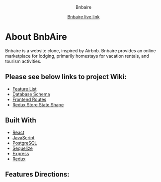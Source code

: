 
<!-- TABLE OF CONTENTS -->
<!-- <details>
  <summary>Table of Contents</summary>
  <ol>
    <li>
      <a href="#about-the-project">About The Project</a>
      <ul>
        <li><a href="#built-with">Built With</a></li>
      </ul>
    </li>
    <li>
      <a href="#getting-started">Getting Started</a>
      <ul>
        <li><a href="#prerequisites">Prerequisites</a></li>
        <li><a href="#installation">Installation</a></li>
      </ul>
    </li>
    <li><a href="#usage">Usage</a></li>
    <li><a href="#roadmap">Roadmap</a></li>
    <li><a href="#contributing">Contributing</a></li>
    <li><a href="#license">License</a></li>
    <li><a href="#contact">Contact</a></li>
    <li><a href="#acknowledgments">Acknowledgments</a></li>
  </ol>
</details> -->

<p align="center">
Bnbaire
</p>
<div align='center' >

[Bnbaire live link](https://github.com/c-rose-g/Bnbaire)
</div>

# About BnbAire
Bnbaire is a website clone, inspired by Airbnb. Bnbaire provides an online marketplace for lodging, primarily homestays for vacation rentals, and tourism activities.

## Please see below links to project Wiki:
* [Feature List]()
* [Database Schema]()
* [Frontend Routes]()
* [Redux Store State Shape]()
## Built With
- [React](React-url)
- [JavaScript](JavaScript-url)
- [PostgreSQL]([PostgresSQL-url)
- [Sequelize](Sequelize-url)
- [Express](Sequelize-url)
- [Redux](Redux-url)

## Features Directions:
<!-- Home Page Demo User -->
